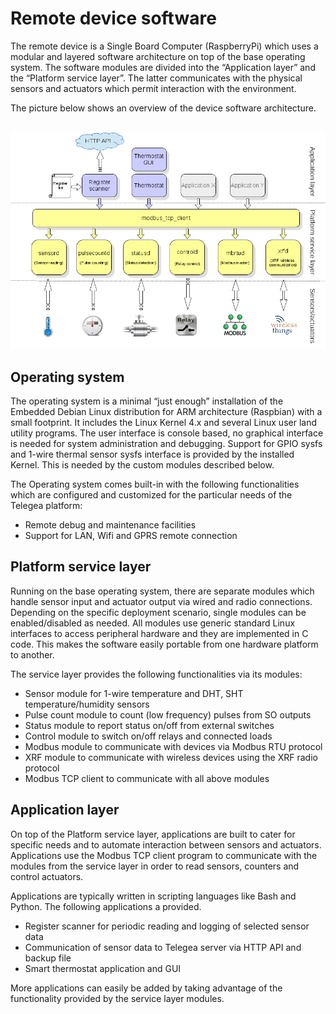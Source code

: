 # Remote device software

The remote device is a Single Board Computer (RaspberryPi) which uses a modular and layered software architecture on top of the base operating system. The software modules are divided into the “Application layer” and the “Platform service layer”. The latter communicates with the physical sensors and actuators which permit interaction with the environment.  

The picture below shows an overview of the device software architecture.  
&nbsp;

![Telegea device overview](pictures/telegea-device-overview.png)


## Operating system

The operating system is a minimal “just enough” installation of the Embedded Debian Linux distribution for ARM architecture (Raspbian) with a small footprint. It includes the Linux Kernel 4.x and several Linux user land utility programs. The user interface is console based, no graphical interface is needed for system administration and debugging. Support for GPIO sysfs and 1-wire thermal sensor sysfs interface is provided by the installed Kernel. This is needed by the custom modules described below.  

The Operating system comes built-in with the following functionalities which are configured and customized for the particular needs of the Telegea platform:  

* Remote debug and maintenance facilities
* Support for LAN, Wifi and GPRS remote connection
&nbsp;


## Platform service layer

Running on the base operating system, there are separate modules which handle sensor input and actuator output via wired and radio connections. Depending on the specific deployment scenario, single modules can be enabled/disabled as needed. All modules use generic standard Linux interfaces to access peripheral hardware and they are implemented in C code. This makes the software easily portable from one hardware platform to another.  

The service layer provides the following functionalities via its modules:  

* Sensor module for 1-wire temperature and DHT, SHT temperature/humidity sensors
* Pulse count module to count (low frequency) pulses from SO outputs
* Status module to report status on/off from external switches
* Control module to switch on/off relays and connected loads
* Modbus module to communicate with devices via Modbus RTU protocol
* XRF module to communicate with wireless devices using the XRF radio protocol
* Modbus TCP client to communicate with all above modules
&nbsp;


## Application layer

On top of the Platform service layer, applications are built to cater for specific needs and to automate interaction between sensors and actuators. Applications use the Modbus TCP client program to communicate with the modules from the service layer in order to read sensors, counters and control actuators.  

Applications are typically written in scripting languages like Bash and Python. The following applications a provided.  

* Register scanner for periodic reading and logging of selected sensor data
* Communication of sensor data to Telegea server via HTTP API and backup file
* Smart thermostat application and GUI

More applications can easily be added by taking advantage of the functionality provided by the  service layer modules.  
